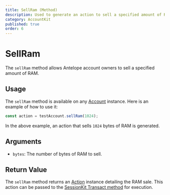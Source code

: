 ```yaml
---
title: SellRam (Method)
description: Used to generate an action to sell a specified amount of RAM.
category: AccountKit
published: true
order: 6
---
```


# SellRam

The `sellRam` method allows Antelope account owners to sell a specified amount of RAM.

## Usage

The `sellRam` method is available on any [Account](/docs/account-kit/account) instance. Here is an example of how to use it:

```typescript
const action = testAccount.sellRam(1024);
```

In the above example, an action that sells `1024` bytes of RAM is generated.

## Arguments

- `bytes`: The number of bytes of RAM to sell.

## Return Value

The `sellRam` method returns an [Action](/docs/account-kit/action) instance detailing the RAM sale. This action can be passed to the [SessionKit Transact method](/docs/session-kit/transact) for execution.